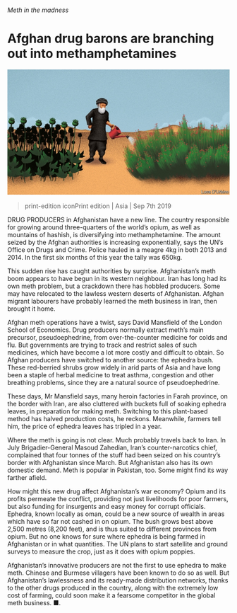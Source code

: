 ###### Meth in the madness

# Afghan drug barons are branching out into methamphetamines 

![image](images/20190907_ASD002_0.jpg) 

> print-edition iconPrint edition | Asia | Sep 7th 2019 

DRUG PRODUCERS in Afghanistan have a new line. The country responsible for growing around three-quarters of the world’s opium, as well as mountains of hashish, is diversifying into methamphetamine. The amount seized by the Afghan authorities is increasing exponentially, says the UN’s Office on Drugs and Crime. Police hauled in a meagre 4kg in both 2013 and 2014. In the first six months of this year the tally was 650kg. 

This sudden rise has caught authorities by surprise. Afghanistan’s meth boom appears to have begun in its western neighbour. Iran has long had its own meth problem, but a crackdown there has hobbled producers. Some may have relocated to the lawless western deserts of Afghanistan. Afghan migrant labourers have probably learned the meth business in Iran, then brought it home. 

Afghan meth operations have a twist, says David Mansfield of the London School of Economics. Drug producers normally extract meth’s main precursor, pseudoephedrine, from over-the-counter medicine for colds and flu. But governments are trying to track and restrict sales of such medicines, which have become a lot more costly and difficult to obtain. So Afghan producers have switched to another source: the ephedra bush. These red-berried shrubs grow widely in arid parts of Asia and have long been a staple of herbal medicine to treat asthma, congestion and other breathing problems, since they are a natural source of pseudoephedrine. 

These days, Mr Mansfield says, many heroin factories in Farah province, on the border with Iran, are also cluttered with buckets full of soaking ephedra leaves, in preparation for making meth. Switching to this plant-based method has halved production costs, he reckons. Meanwhile, farmers tell him, the price of ephedra leaves has tripled in a year. 

Where the meth is going is not clear. Much probably travels back to Iran. In July Brigadier-General Masoud Zahedian, Iran’s counter-narcotics chief, complained that four tonnes of the stuff had been seized on his country’s border with Afghanistan since March. But Afghanistan also has its own domestic demand. Meth is popular in Pakistan, too. Some might find its way farther afield. 

How might this new drug affect Afghanistan’s war economy? Opium and its profits permeate the conflict, providing not just livelihoods for poor farmers, but also funding for insurgents and easy money for corrupt officials. Ephedra, known locally as oman, could be a new source of wealth in areas which have so far not cashed in on opium. The bush grows best above 2,500 metres (8,200 feet), and is thus suited to different provinces from opium. But no one knows for sure where ephedra is being farmed in Afghanistan or in what quantities. The UN plans to start satellite and ground surveys to measure the crop, just as it does with opium poppies. 

Afghanistan’s innovative producers are not the first to use ephedra to make meth. Chinese and Burmese villagers have been known to do so as well. But Afghanistan’s lawlessness and its ready-made distribution networks, thanks to the other drugs produced in the country, along with the extremely low cost of farming, could soon make it a fearsome competitor in the global meth business. ■. 

